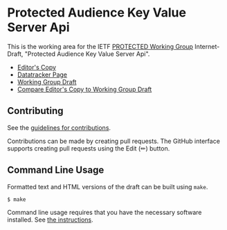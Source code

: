 # Protected Audience Key Value Server Api

This is the working area for the IETF [PROTECTED Working Group](https://datatracker.ietf.org/wg/protected/documents/) Internet-Draft, "Protected Audience Key Value Server Api".

* [Editor's Copy](https://privacysandbox.github.io/draft-ietf-protected-audience-key-value-service/#go.draft-ietf-protected-audience-key-value-server-api.html)
* [Datatracker Page](https://datatracker.ietf.org/doc/draft-ietf-protected-audience-key-value-server-api)
* [Working Group Draft](https://datatracker.ietf.org/doc/html/draft-ietf-protected-audience-key-value-server-api)
* [Compare Editor's Copy to Working Group Draft](https://privacysandbox.github.io/draft-ietf-protected-audience-key-value-service/#go.draft-ietf-protected-audience-key-value-server-api.diff)


## Contributing

See the
[guidelines for contributions](https://github.com/privacysandbox/draft-ietf-protected-audience-key-value-service/blob//CONTRIBUTING.md).

Contributions can be made by creating pull requests.
The GitHub interface supports creating pull requests using the Edit (✏) button.


## Command Line Usage

Formatted text and HTML versions of the draft can be built using `make`.

```sh
$ make
```

Command line usage requires that you have the necessary software installed.  See
[the instructions](https://github.com/martinthomson/i-d-template/blob/main/doc/SETUP.md).

